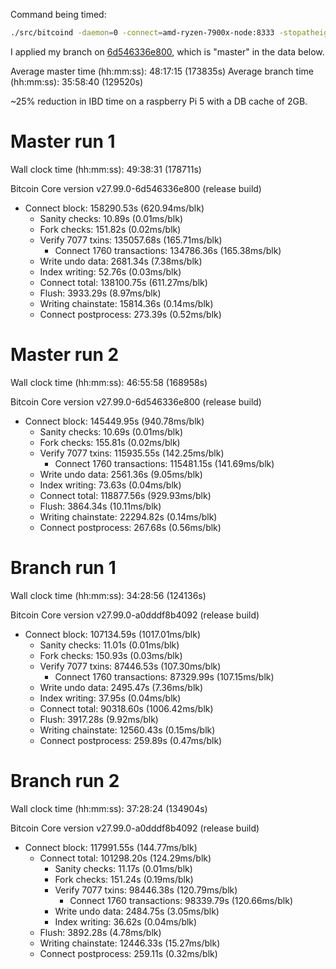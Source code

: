 Command being timed:
```bash
./src/bitcoind -daemon=0 -connect=amd-ryzen-7900x-node:8333 -stopatheight=815000 -port=8444 -rpcport=8445 -dbcache=2048 -prune=550 -debug=bench -debug=blockstorage -debug=coindb -debug=mempool -debug=prune"
```

I applied my branch on
[6d546336e800](https://github.com/bitcoin/bitcoin/commit/6d546336e800), which is
"master" in the data below.

Average master time (hh:mm:ss): 48:17:15 (173835s)
Average branch time (hh:mm:ss): 35:58:40 (129520s)

~25% reduction in IBD time on a raspberry Pi 5 with a DB cache of 2GB.

# Master run 1
Wall clock time (hh:mm:ss): 49:38:31 (178711s)

Bitcoin Core version v27.99.0-6d546336e800 (release build)
- Connect block: 158290.53s (620.94ms/blk)
    - Sanity checks: 10.89s (0.01ms/blk)
    - Fork checks: 151.82s (0.02ms/blk)
    - Verify 7077 txins: 135057.68s (165.71ms/blk)
      - Connect 1760 transactions: 134786.36s (165.38ms/blk)
    - Write undo data: 2681.34s (7.38ms/blk)
    - Index writing: 52.76s (0.03ms/blk)
  - Connect total: 138100.75s (611.27ms/blk)
  - Flush: 3933.29s (8.97ms/blk)
  - Writing chainstate: 15814.36s (0.14ms/blk)
  - Connect postprocess: 273.39s (0.52ms/blk)

# Master run 2
Wall clock time (hh:mm:ss): 46:55:58 (168958s)

Bitcoin Core version v27.99.0-6d546336e800 (release build)
- Connect block: 145449.95s (940.78ms/blk)
    - Sanity checks: 10.69s (0.01ms/blk)
    - Fork checks: 155.81s (0.02ms/blk)
    - Verify 7077 txins: 115935.55s (142.25ms/blk)
      - Connect 1760 transactions: 115481.15s (141.69ms/blk)
    - Write undo data: 2561.36s (9.05ms/blk)
    - Index writing: 73.63s (0.04ms/blk)
  - Connect total: 118877.56s (929.93ms/blk)
  - Flush: 3864.34s (10.11ms/blk)
  - Writing chainstate: 22294.82s (0.14ms/blk)
  - Connect postprocess: 267.68s (0.56ms/blk)

# Branch run 1
Wall clock time (hh:mm:ss): 34:28:56 (124136s)

Bitcoin Core version v27.99.0-a0dddf8b4092 (release build)
- Connect block: 107134.59s (1017.01ms/blk)
    - Sanity checks: 11.01s (0.01ms/blk)
    - Fork checks: 150.93s (0.03ms/blk)
    - Verify 7077 txins: 87446.53s (107.30ms/blk)
      - Connect 1760 transactions: 87329.99s (107.15ms/blk)
    - Write undo data: 2495.47s (7.36ms/blk)
    - Index writing: 37.95s (0.04ms/blk)
  - Connect total: 90318.60s (1006.42ms/blk)
  - Flush: 3917.28s (9.92ms/blk)
  - Writing chainstate: 12560.43s (0.15ms/blk)
  - Connect postprocess: 259.89s (0.47ms/blk)

# Branch run 2
Wall clock time (hh:mm:ss): 37:28:24 (134904s)

Bitcoin Core version v27.99.0-a0dddf8b4092 (release build)
- Connect block: 117991.55s (144.77ms/blk)
  - Connect total: 101298.20s (124.29ms/blk)
    - Sanity checks: 11.17s (0.01ms/blk)
    - Fork checks: 151.24s (0.19ms/blk)
    - Verify 7077 txins: 98446.38s (120.79ms/blk)
      - Connect 1760 transactions: 98339.79s (120.66ms/blk)
    - Write undo data: 2484.75s (3.05ms/blk)
    - Index writing: 36.62s (0.04ms/blk)
  - Flush: 3892.28s (4.78ms/blk)
  - Writing chainstate: 12446.33s (15.27ms/blk)
  - Connect postprocess: 259.11s (0.32ms/blk)

